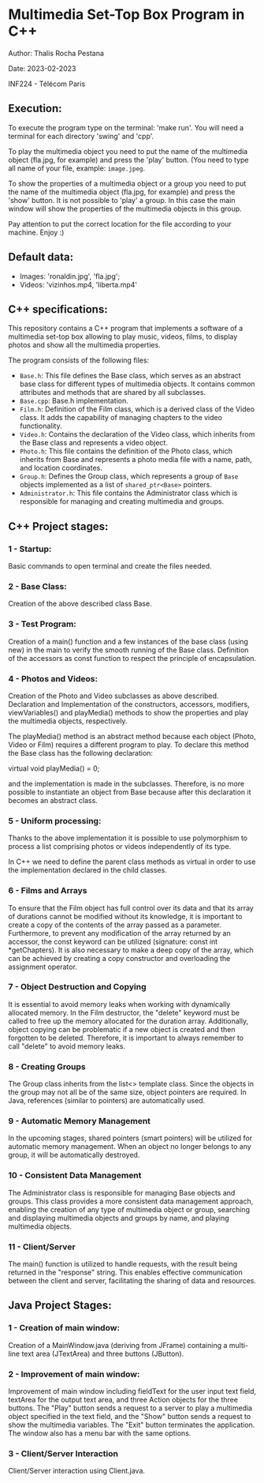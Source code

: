 # Multimedia Set-Top Box Program in C++
Author: Thalis Rocha Pestana

Date: 2023-02-2023

INF224 - Télécom Paris

## Execution:
To execute the program type on the terminal: 'make run'. You will need a terminal for each directory 'swing' and 'cpp'.

To play the multimedia object you need to put the name of the multimedia object (fla.jpg, for example) and press the 'play' button. (You need to type all name of your file, example: `image.jpeg`.

To show the properties of a multimedia object or a group you need to put the name of the multimedia object (fla.jpg, for example) and press the 'show' button.
It is not possible to 'play' a group. In this case the main window will show the properties of the multimedia objects in this group.

Pay attention to put the correct location for the file according to your machine. 
Enjoy :)

## Default data:

- Images: 'ronaldin.jpg', 'fla.jpg';
- Videos: 'vizinhos.mp4, 'liberta.mp4'

## C++ specifications:
This repository contains a C++ program that implements a software of a multimedia set-top box allowing to play music, videos, films, to display photos and show all the multimedia properties.

The program consists of the following files:

- `Base.h`: This file defines the Base class, which serves as an abstract base class for different types of multimedia objects. It contains common attributes and methods that are shared by all subclasses.
- `Base.cpp`: Base.h implementation.
- `Film.h`: Definition of the Film class, which is a derived class of the Video class. It adds the capability of managing chapters to the video functionality.
- `Video.h`: Contains the declaration of the Video class, which inherits from the Base class and represents a video object.
- `Photo.h`: This file contains the definition of the Photo class, which inherits from Base and represents a photo media file with a name, path, and location coordinates.
- `Group.h`: Defines the Group class, which represents a group of `Base` objects implemented as a list of `shared_ptr<Base>` pointers.
- `Administrator.h`: This file contains the Administrator class which is responsible for managing and creating multimedia and groups.

## C++ Project stages:

### 1 - Startup:

Basic commands to open terminal and create the files needed.

### 2 - Base Class:

Creation of the above described class Base.

### 3 - Test Program:

Creation of a main() function and a few instances of the base class (using new) in the main to verify the smooth running of the Base class. Definition of the accessors as const function to respect the principle of encapsulation.

### 4 - Photos and Videos:

Creation of the Photo and Video subclasses as above described. Declaration and Implementation of the constructors, accessors, modifiers, viewVariables() and playMedia() methods to show the properties and play the multimedia objects, respectively.

The playMedia() method is an abstract method because each object (Photo, Video or Film) requires a different program to play. To declare this method the Base class has the following declaration:

virtual void playMedia() = 0;

and the implementation is made in the subclasses. Therefore, is no more possible to instantiate an object from Base because after this declaration it becomes an abstract class.

### 5 - Uniform processing:

Thanks to the above implementation it is possible to use polymorphism to process a list comprising photos or videos independently of its type.

In C++ we need to define the parent class methods as virtual in order to use the implementation declared in the child classes.

### 6 - Films and Arrays

To ensure that the Film object has full control over its data and that its array of durations cannot be modified without its knowledge, it is important to create a copy of the contents of the array passed as a parameter. Furthermore, to prevent any modification of the array returned by an accessor, the const keyword can be utilized (signature: const int *getChapters). It is also necessary to make a deep copy of the array, which can be achieved by creating a copy constructor and overloading the assignment operator.

### 7 - Object Destruction and Copying

It is essential to avoid memory leaks when working with dynamically allocated memory. In the Film destructor, the "delete" keyword must be called to free up the memory allocated for the duration array. Additionally, object copying can be problematic if a new object is created and then forgotten to be deleted. Therefore, it is important to always remember to call "delete" to avoid memory leaks.

### 8 - Creating Groups

The Group class inherits from the list<> template class. Since the objects in the group may not all be of the same size, object pointers are required. In Java, references (similar to pointers) are automatically used.

### 9 - Automatic Memory Management

In the upcoming stages, shared pointers (smart pointers) will be utilized for automatic memory management. When an object no longer belongs to any group, it will be automatically destroyed.

### 10 - Consistent Data Management

The Administrator class is responsible for managing Base objects and groups. This class provides a more consistent data management approach, enabling the creation of any type of multimedia object or group, searching and displaying multimedia objects and groups by name, and playing multimedia objects.

### 11 - Client/Server

The main() function is utilized to handle requests, with the result being returned in the "response" string. This enables effective communication between the client and server, facilitating the sharing of data and resources.

## Java Project Stages:

### 1 - Creation of main window:
Creation of a MainWindow.java (deriving from JFrame) containing a multi-line text area (JTextArea) and three buttons (JButton).

### 2 - Improvement of main window:
Improvement of main window including fieldText for the user input text field, textArea for the output text area, and three Action objects for the three buttons. The "Play" button sends a request to a server to play a multimedia object specified in the text field, and the "Show" button sends a request to show the multimedia variables. The "Exit" button terminates the application. The window also has a menu bar with the same options.

### 3 - Client/Server Interaction
Client/Server interaction using Client.java.
